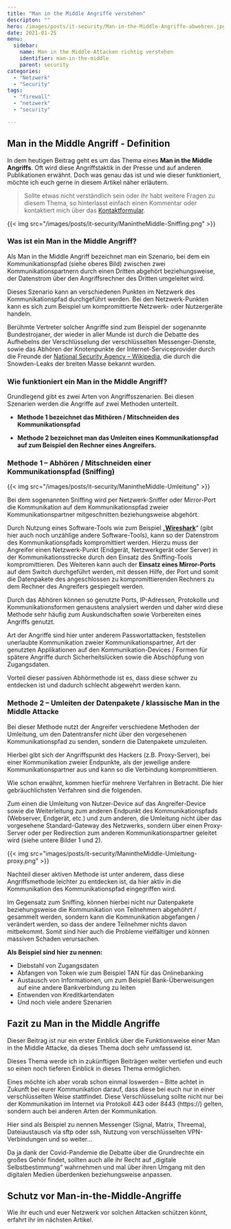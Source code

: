```yaml
---
title: "Man in the Middle Angriffe verstehen"
descripton: ""
hero: /images/posts/it-security/Man-in-the-Middle-Angriffe-abwehren.jpg
date: 2021-01-25
menu:
  sidebar:
    name: Man in the Middle-Attacken richtig verstehen
    identifier: man-in-the-middle
    parent: security
categories: 
  - "Netzwerk"
  - "Security"
tags: 
  - "firewall"
  - "netzwerk"
  - "security"

---
```


## Man in the Middle Angriff - Definition

In dem heutigen Beitrag geht es um das Thema eines **Man in the Middle Angriffs**. Oft wird diese Angriffstaktik in der Presse und auf anderen Publikationen erwähnt. Doch was genau das ist und wie dieser funktioniert, möchte ich euch gerne in diesem Artikel näher erläutern.

> Sollte etwas nicht verständlich sein oder ihr habt weitere Fragen zu diesem Thema, so hinterlasst einfach einen Kommentar oder kontaktiert mich über das [Kontaktformular](mailto:ticket@secure-bits.org).


{{< img src="/images/posts/it-security/ManintheMiddle-Sniffing.png" >}}    

### Was ist ein Man in the Middle Angriff?

Als Man in the Middle Angriff bezeichnet man ein Szenario, bei dem ein Kommunikationspfad (siehe oberes Bild) zwischen zwei Kommunikationspartnern durch einen Dritten abgehört beziehungsweise, der Datenstrom über den Angriffsrechner des Dritten umgeleitet wird.  

Dieses Szenario kann an verschiedenen Punkten im Netzwerk des Kommunikationspfad durchgeführt werden. Bei den Netzwerk-Punkten kann es sich zum Beispiel um kompromittierte Netzwerk- oder Nutzergeräte handeln.  

Berühmte Vertreter solcher Angriffe sind zum Beispiel der sogenannte Bundestrojaner, der wieder in aller Munde ist durch die Debatte des Aufhebelns der Verschlüsselung der verschlüsselten Messenger-Dienste, sowie das Abhören der Knotenpunkte der Internet-Serviceprovider durch die Freunde der [National Security Agency – Wikipedia](https://de.wikipedia.org/wiki/National_Security_Agency), die durch die Snowden-Leaks der breiten Masse bekannt wurden.

### Wie funktioniert ein Man in the Middle Angriff?

  
  
Grundlegend gibt es zwei Arten von Angriffsszenarien. Bei diesen Szenarien werden die Angriffe auf zwei Methoden unterteilt.  

- **Methode 1 bezeichnet das Mithören / Mitschneiden des Kommunikationspfad**

- **Methode 2 bezeichnet man das Umleiten eines Kommunikationspfad auf zum Beispiel den Rechner eines Angreifers.**

### Methode 1 – Abhören / Mitschneiden einer Kommunikationspfad (Sniffing)


{{< img src="/images/posts/it-security/ManintheMiddle-Umleitung" >}}    

Bei dem sogenannten Sniffing wird per Netzwerk-Sniffer oder Mirror-Port die Kommunikation auf dem Kommunikationspfad zweier Kommunikationspartner mitgeschnitten beziehungsweise abgehört.

Durch Nutzung eines Software-Tools wie zum Beispiel „**[Wireshark](https://www.wireshark.org/)**“ (gibt hier auch noch unzählige andere Software-Tools), kann so der Datenstrom des Kommunikationspfads kompromittiert werden. Hierzu muss der Angreifer einen Netzwerk-Punkt (Endgerät, Netzwerkgerät oder Server) in der Kommunikationsstrecke durch den Einsatz des Sniffing-Tools kompromittieren. Des Weiteren kann auch der **Einsatz eines Mirror-Ports** auf dem Switch durchgeführt werden, mit dessen Hilfe, der Port und somit die Datenpakete des angeschlossen zu kompromittierenden Rechners zu dem Rechner des Angreifers gespiegelt werden.

Durch das Abhören können so genutzte Ports, IP-Adressen, Protokolle und Kommunikationsformen genaustens analysiert werden und daher wird diese Methode sehr häufig zum Auskundschaften sowie Vorbereiten eines Angriffs genutzt.

Art der Angriffe sind hier unter anderem Passwortattacken, feststellen unerlaubte Kommunikation zweier Kommunikationspartner, Art der genutzten Applikationen auf den Kommunikation-Devices / Formen für spätere Angriffe durch Sicherheitslücken sowie die Abschöpfung von Zugangsdaten.

Vorteil dieser passiven Abhörmethode ist es, dass diese schwer zu entdecken ist und dadurch schlecht abgewehrt werden kann.

### Methode 2 – Umleiten der Datenpakete / klassische Man in the Middle Attacke

Bei dieser Methode nutzt der Angreifer verschiedene Methoden der Umleitung, um den Datentransfer nicht über den vorgesehenen Kommunikationspfad zu senden, sondern die Datenpakete umzuleiten.

Hierbei gibt sich der Angriffspunkt des Hackers (z.B. Proxy-Server), bei einer Kommunikation zweier Endpunkte, als der jeweilige andere Kommunikationspartner aus und kann so die Verbindung kompromittieren.

Wie schon erwähnt, kommen hierfür mehrere Verfahren in Betracht. Die hier gebräuchlichsten Verfahren sind die folgenden.

Zum einen die Umleitung von Nutzer-Device auf das Angreifer-Device sowie die Weiterleitung zum anderen Endpunkt des Kommunikationspfads (Webserver, Endgerät, etc.) und zum anderen, die Umleitung nicht über das vorgesehene Standard-Gateway des Netzwerks, sondern über einen Proxy-Server oder per Redirection zum anderen Kommunikationspartner geleitet wird (siehe untere Bilder 1 und 2).


{{< img src="images/posts/it-security/ManintheMiddle-Umleitung-proxy.png" >}}

Nachteil dieser aktiven Methode ist unter anderem, dass diese Angriffsmethode leichter zu entdecken ist, da hier aktiv in die Kommunikation des Kommunikationspfad eingegriffen wird.

Im Gegensatz zum Sniffing, können hierbei nicht nur Datenpakete beziehungsweise die Kommunikation von Teilnehmern abgehöhrt / gesammelt werden, sondern kann die Kommunikation abgefangen / verändert werden, so dass der andere Teilnehmer nichts davon mitbekommt. Somit sind hier auch die Probleme vielfältiger und können massiven Schaden verursachen.

**Als Beispiel sind hier zu nennen:**

- Diebstahl von Zugangsdaten
- Abfangen von Token wie zum Beispiel TAN für das Onlinebanking
- Austausch von Informationen, um zum Beispiel Bank-Überweisungen auf eine andere Bankverbindung zu leiten
- Entwenden von Kreditkartendaten
- Und noch viele andere Szenarien

## Fazit zu Man in the Middle Angriffe

Dieser Beitrag ist nur ein erster Einblick über die Funktionsweise einer Man in the Middle Attacke, da dieses Thema doch sehr umfassend ist.

Dieses Thema werde ich in zukünftigen Beiträgen weiter vertiefen und euch so einen noch tieferen Einblick in dieses Thema ermöglichen.

Eines möchte ich aber vorab schon einmal loswerden – Bitte achtet in Zukunft bei eurer Kommunikation darauf, dass diese bei euch nur in einer verschlüsselten Weise stattfindet. Diese Verschlüsselung sollte nicht nur bei der Kommunikation im Internet via Protokoll 443 oder 8443 (https://) gelten, sondern auch bei anderen Arten der Kommunikation.

Hier sind als Beispiel zu nennen Messenger (Signal, Matrix, Threema), Dateiaustausch via sftp oder ssh, Nutzung von verschlüsselten VPN-Verbindungen und so weiter…

Da ja dank der Covid-Pandemie die Debatte über die Grundrechte ein großes Gehör findet, sollten auch alle ihr Recht auf „digitale Selbstbestimmung“ wahrnehmen und mal über ihren Umgang mit den digitalen Medien überdenken beziehungsweise anpassen.

## Schutz vor Man-in-the-Middle-Angriffe

Wie ihr euch und euer Netzwerk vor solchen Attacken schützen könnt, erfahrt ihr im nächsten Artikel.
